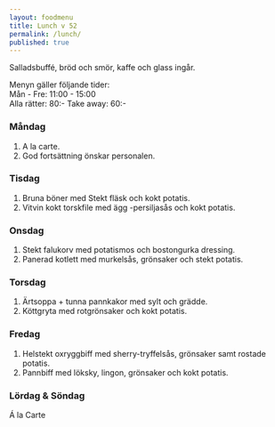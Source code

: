 ```yaml
---
layout: foodmenu
title: Lunch v 52
permalink: /lunch/
published: true
---
```

Salladsbuffé, bröd och smör, kaffe och glass ingår.

Menyn gäller följande tider:  
Mån - Fre: 11:00 - 15:00  
Alla rätter: 80:- Take away: 60:-

### Måndag

1. A la carte.
2. God fortsättning önskar personalen.

### Tisdag

1. Bruna böner med Stekt fläsk och kokt potatis.
2. Vitvin kokt torskfile med ägg -persiljasås och kokt potatis. 

### Onsdag

1. Stekt falukorv med potatismos och bostongurka dressing.
2. Panerad kotlett med murkelsås, grönsaker och stekt potatis.

### Torsdag

1. Ärtsoppa + tunna pannkakor med sylt och grädde.
2. Köttgryta med rotgrönsaker och kokt potatis.

### Fredag

1. Helstekt oxryggbiff med sherry-tryffelsås, grönsaker samt rostade potatis.  
2. Pannbiff med löksky, lingon, grönsaker och kokt potatis.

### Lördag & Söndag

Á la Carte
